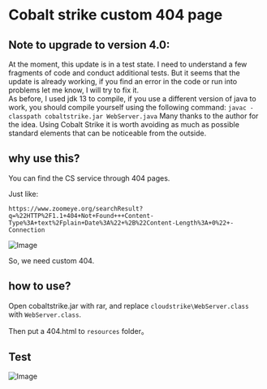 # Cobalt strike custom 404 page

## Note to upgrade to version 4.0:
At the moment, this update is in a test state. I need to understand a few fragments of code and conduct additional tests. But it seems that the update is already working, if you find an error in the code or run into problems let me know, I will try to fix it.  
As before, I used jdk 13 to compile, if you use a different version of java to work, you should compile yourself using the following command: `javac -classpath cobaltstrike.jar WebServer.java`
Many thanks to the author for the idea. Using Cobalt Strike it is worth avoiding as much as possible standard elements that can be noticeable from the outside.

## why use this?

You can find the CS service through 404 pages.

Just like:
```
https://www.zoomeye.org/searchResult?q=%22HTTP%2F1.1+404+Not+Found+++Content-Type%3A+text%2Fplain+Date%3A%22+%2B%22Content-Length%3A+0%22+-Connection
```

![Image](https://github.com/XZVB12/cs_custom_404/raw/master/img/2019-03-21-17-49-22.png)

So, we need custom 404.


## how to use?

Open cobaltstrike.jar with rar, and replace `cloudstrike\WebServer.class` with `WebServer.class`.

Then put a 404.html to `resources` folder。

## Test

![Image](https://github.com/XZVB12/cs_custom_404/raw/master/img/2019-03-21-17-55-42.png)
